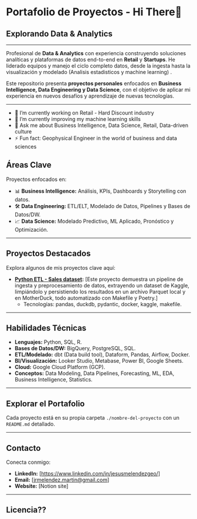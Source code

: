 # Portafolio de Proyectos - Hi There👋

## Explorando Data & Analytics

---

Profesional de **Data & Analytics** con experiencia construyendo soluciones analíticas y plataformas de datos end-to-end en **Retail** y **Startups**. He liderado equipos y manejo el ciclo completo datos, desde la ingesta hasta la visualización y modelado (Analisis estadisticos y machine learning) .

Este repositorio presenta **proyectos personales** enfocados en **Business Intelligence, Data Engineering y Data Science**, con el objetivo de aplicar mi experiencia en nuevos desafíos y aprendizaje de nuevas tecnologías.

---

- 🔭 I’m currently working on Retail - Hard Discount industry
- 🌱 I’m currently improving my machine learning skills 
- 💬 Ask me about Business Intelligence, Data Science, Retail, Data-driven culture
- ⚡ Fun fact: Geophysical Engineer in the world of business and data sciences


## Áreas Clave

Proyectos enfocados en:

* 📊 **Business Intelligence:** Análisis, KPIs, Dashboards y Storytelling con datos.
* 🛠️ **Data Engineering:** ETL/ELT, Modelado de Datos, Pipelines y Bases de Datos/DW.
* 📈 **Data Science:** Modelado Predictivo, ML Aplicado, Pronóstico y Optimización.

---

## Proyectos Destacados

Explora algunos de mis proyectos clave aquí:

* **[Python ETL - Sales dataset](https://github.com/jmelendezgeo/kaggle-py-etl):** [Este proyecto demuestra un pipeline de ingesta y preprocesamiento de datos, extrayendo un dataset de Kaggle, limpiándolo y persistiendo los resultados en un archivo Parquet local y en MotherDuck, todo automatizado con Makefile y Poetry.]
    * Tecnologías: pandas, duckdb, pydantic, docker, kaggle, makefile.


<!---


* **[Nombre del Proyecto 2]:** [Breve descripción - 1 frase]

* **[Nombre del Proyecto 3]:** [Breve descripción - 1 frase]
-->
---

## Habilidades Técnicas

* **Lenguajes:** Python, SQL, R.
* **Bases de Datos/DW:** BigQuery, PostgreSQL, SQL.
* **ETL/Modelado:** dbt (Data build tool), Dataform, Pandas, Airflow, Docker.
* **BI/Visualización:** Looker Studio, Metabase, Power BI, Google Sheets.
* **Cloud:** Google Cloud Platform (GCP).
* **Conceptos:** Data Modeling, Data Pipelines, Forecasting, ML, EDA, Business Intelligence, Statistics.

---

## Explorar el Portafolio

Cada proyecto está en su propia carpeta `./nombre-del-proyecto` con un `README.md` detallado.

---

## Contacto

Conecta conmigo:

* **LinkedIn:** [https://www.linkedin.com/in/jesusmelendezgeo/]
* **Email:** [jrmelendez.martin@gmail.com]
* **Website:** [Notion site]

---

## Licencia??
